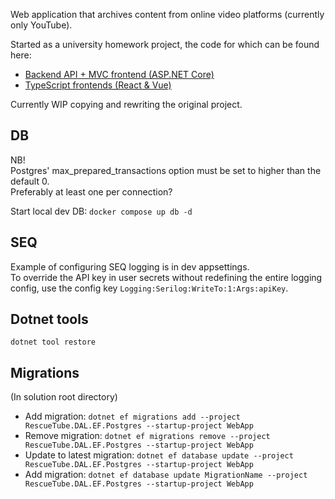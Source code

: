 Web application that archives content from online video platforms (currently only YouTube).


Started as a university homework project, the code for which can be found here:
* [Backend API + MVC frontend (ASP.NET Core)](https://github.com/mipaat/icd0021-22-23-s)
* [TypeScript frontends (React & Vue)](https://github.com/mipaat/icd0006-22-23-s)

Currently WIP copying and rewriting the original project.

## DB
NB!  
Postgres' max_prepared_transactions option must be set to higher than the default 0.  
Preferably at least one per connection?

Start local dev DB:
`docker compose up db -d`

## SEQ
Example of configuring SEQ logging is in dev appsettings.  
To override the API key in user secrets without redefining the entire logging config, use the config key `Logging:Serilog:WriteTo:1:Args:apiKey`.

## Dotnet tools
`dotnet tool restore`

## Migrations
(In solution root directory)
* Add migration: `dotnet ef migrations add --project RescueTube.DAL.EF.Postgres --startup-project WebApp`
* Remove migration: `dotnet ef migrations remove --project RescueTube.DAL.EF.Postgres --startup-project WebApp`
* Update to latest migration: `dotnet ef database update --project RescueTube.DAL.EF.Postgres --startup-project WebApp`
* Add migration: `dotnet ef database update MigrationName --project RescueTube.DAL.EF.Postgres --startup-project WebApp`